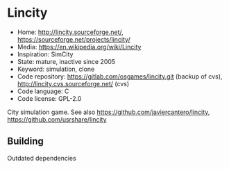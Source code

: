 # Lincity

- Home: http://lincity.sourceforge.net/, https://sourceforge.net/projects/lincity/
- Media: https://en.wikipedia.org/wiki/Lincity
- Inspiration: SimCity
- State: mature, inactive since 2005
- Keyword: simulation, clone
- Code repository: https://gitlab.com/osgames/lincity.git (backup of cvs), http://lincity.cvs.sourceforge.net/ (cvs)
- Code language: C
- Code license: GPL-2.0

City simulation game.
See also https://github.com/javiercantero/lincity, https://github.com/usrshare/lincity

## Building

Outdated dependencies

